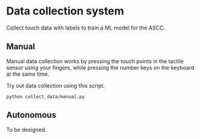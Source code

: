 # Data collection system

Collect touch data with labels to train a ML model for the ASCC.

## Manual

Manual data collection works by pressing the touch points in the tactile sensor using your fingers, while pressing the number keys on the keyboard at the same time.

Try out data collection using this script.

```
python collect_data/manual.py
```

## Autonomous

To be designed.


